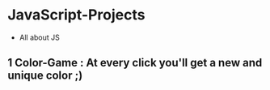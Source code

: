# JavaScript-Projects
* All about JS
## 1 Color-Game : At every click you'll get a new and unique color ;) 
